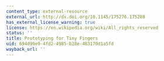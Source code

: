 ```yaml
---
content_type: external-resource
external_url: http://dx.doi.org/10.1145/175276.175288
has_external_license_warning: true
license: https://en.wikipedia.org/wiki/All_rights_reserved
status: ''
title: Prototyping for Tiny Fingers
uid: 694d99e9-4fd2-4985-b28e-483170d1a5fd
wayback_url: ''
---
```

